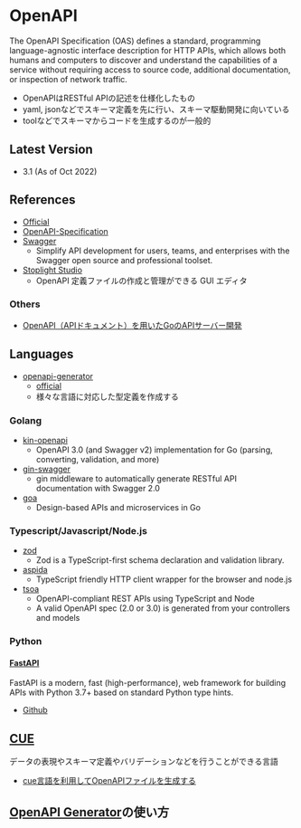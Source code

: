 # OpenAPI

The OpenAPI Specification (OAS) defines a standard, programming language-agnostic interface description for HTTP APIs, which allows both humans and computers to discover and understand the capabilities of a service without requiring access to source code, additional documentation, or inspection of network traffic.

- OpenAPIはRESTful APIの記述を仕様化したもの
- yaml, jsonなどでスキーマ定義を先に行い、スキーマ駆動開発に向いている
- toolなどでスキーマからコードを生成するのが一般的


## Latest Version
- 3.1 (As of Oct 2022)


## References
- [Official](https://www.openapis.org/)
- [OpenAPI-Specification](https://github.com/OAI/OpenAPI-Specification)
- [Swagger](https://swagger.io/)
  - Simplify API development for users, teams, and enterprises with the Swagger open source and professional toolset.
- [Stoplight Studio](https://stoplight.io/studio)
  - OpenAPI 定義ファイルの作成と管理ができる GUI エディタ

### Others
- [OpenAPI（APIドキュメント）を用いたGoのAPIサーバー開発](https://note.com/shift_tech/n/n2d0265731777)


## Languages
- [openapi-generator](https://github.com/OpenAPITools/openapi-generator)
  - [official](https://openapi-generator.tech/)
  - 様々な言語に対応した型定義を作成する

### Golang
- [kin-openapi](https://github.com/getkin/kin-openapi)
  - OpenAPI 3.0 (and Swagger v2) implementation for Go (parsing, converting, validation, and more)
- [gin-swagger](https://github.com/swaggo/gin-swagger)
  - gin middleware to automatically generate RESTful API documentation with Swagger 2.0
- [goa](https://github.com/goadesign/goa)
  - Design-based APIs and microservices in Go

### Typescript/Javascript/Node.js
- [zod](https://github.com/colinhacks/zod)
  - Zod is a TypeScript-first schema declaration and validation library.
- [aspida](https://github.com/aspida/aspida)
  - TypeScript friendly HTTP client wrapper for the browser and node.js
- [tsoa](https://github.com/lukeautry/tsoa)
  - OpenAPI-compliant REST APIs using TypeScript and Node
  - A valid OpenAPI spec (2.0 or 3.0) is generated from your controllers and models

### Python

#### [FastAPI](https://fastapi.tiangolo.com/)
FastAPI is a modern, fast (high-performance), web framework for building APIs with Python 3.7+ based on standard Python type hints.

- [Github](https://github.com/tiangolo/fastapi)


## [CUE](https://cuelang.org/)
データの表現やスキーマ定義やバリデーションなどを行うことができる言語

- [cue言語を利用してOpenAPIファイルを生成する](https://zenn.dev/kawahara/articles/bc7c0851bea7d4)


## [OpenAPI Generator](https://openapi-generator.tech/)の使い方